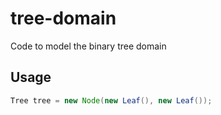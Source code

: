 # tree-domain

Code to model the binary tree domain


Usage
-----

```java
Tree tree = new Node(new Leaf(), new Leaf());
```
